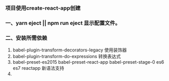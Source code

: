 ### 项目使用create-react-app创建

### 一、yarn eject \|\| npm run eject 显示配置文件。

### 二、安装所需依赖

1. babel-plugin-transform-decorators-legacy                使用装饰器
2. babel-plugin-transform-do-expressions                     转换表达式
3. babel-preset-es2015          babel-preset-react-app     babel-preset-stage-0      es6 es7 reactapp  新语法支持
4. 


